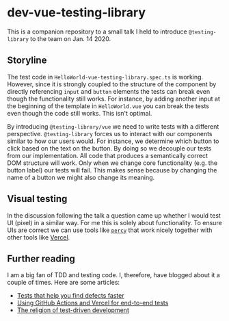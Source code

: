 # dev-vue-testing-library

This is a companion repository to a small talk I held to introduce `@testing-library` to the team on Jan. 14 2020.

## Storyline

The test code in `HelloWorld-vue-testing-library.spec.ts` is working.
However, since it is strongly coupled to the structure of the component by directly referencing `input` and `button` elements the tests can break even though the functionality still works.
For instance, by adding another input at the beginning of the template in `HelloWorld.vue` you can break the tests even though the code still works.
This isn't optimal.

By introducing `@testing-library/vue` we need to write tests with a different perspective.
`@testing-library` forces us to interact with our components similar to how our users would.
For instance, we determine which button to click based on the text on the button.
By doing so we decouple our tests from our implementation.
All code that produces a semantically correct DOM structure will work.
Only when we change core functionality (e.g. the button label) our tests will fail.
This makes sense because by changing the name of a button we might also change its meaning.

## Visual testing

In the discussion following the talk a question came up whether I would test UI (pixel) in a similar way.
For me this is solely about functionality.
To ensure UIs are correct we can use tools like [`percy`](https://percy.io/) that work nicely together with other tools like [Vercel](https://vercel.com/).

## Further reading

I am a big fan of TDD and testing code.
I, therefore, have blogged about it a couple of times.
Here are some articles:

- [Tests that help you find defects faster](https://philgiese.com/post/tests-that-help-you-find-defects-faster)
- [Using GitHub Actions and Vercel for end-to-end tests](https://philgiese.com/post/e2e-with-vercel)
- [The religion of test-driven development](https://philgiese.com/post/the-religion-of-test-driven-development)
